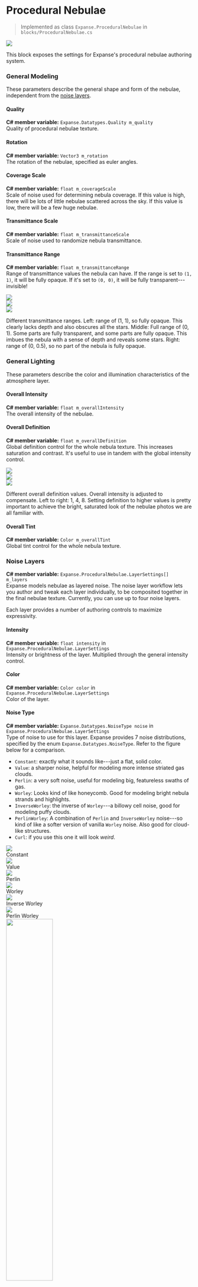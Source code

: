# Procedural Nebulae

> Implemented as class `Expanse.ProceduralNebulae` in `blocks/ProceduralNebulae.cs`

<div class="img-block">
    <div class="img-row">
        <div class="img-col"><img src="img/nebulae/nebulae_banner.png"/></div>
    </div>
</div>

This block exposes the settings for Expanse's procedural nebulae authoring system.

<!---------------------------------------------------------------------------------------->
<!--------------------------------------- MODELING --------------------------------------->
<!---------------------------------------------------------------------------------------->
### General Modeling
These parameters describe the general shape and form of the nebulae, independent from the [noise layers](/editor/blocks/procedural_nebulae_block?id=noise-layers).

#### Quality
**C# member variable:** `Expanse.Datatypes.Quality m_quality` \
Quality of procedural nebulae texture.

#### Rotation
**C# member variable:** `Vector3 m_rotation` \
The rotation of the nebulae, specified as euler angles.

#### Coverage Scale
**C# member variable:** `float m_coverageScale` \
Scale of noise used for determining nebula coverage. If this value is high, there will be lots of little nebulae scattered across the sky. If this value is low, there will be a few huge nebulae.

#### Transmittance Scale
**C# member variable:** `float m_transmittanceScale` \
Scale of noise used to randomize nebula transmittance.

#### Transmittance Range
**C# member variable:** `float m_transmittanceRange` \
Range of transmittance values the nebula can have. If the range is set to `(1, 1)`, it will be fully opaque. If it's set to `(0, 0)`, it will be fully transparent---invisible!

<div class="img-block">
    <div class="img-row">
        <div class="img-col"><img src="img/nebulae/transmittance_1_1.jpg"/></div>
        <div class="img-col"><img src="img/nebulae/transmittance_0_1.jpg"/></div>
        <div class="img-col"><img src="img/nebulae/transmittance_0_0.5.jpg"/></div>
    </div>
    <p>Different transmittance ranges. Left: range of (1, 1), so fully opaque. This clearly lacks depth and also obscures all the stars. Middle: Full range of (0, 1). Some parts are fully transparent, and some parts are fully opaque. This imbues the nebula with a sense of depth and reveals some stars. Right: range of (0, 0.5), so no part of the nebula is fully opaque.</p>
</div>

<!---------------------------------------------------------------------------------------->
<!--------------------------------------- LIGHTING --------------------------------------->
<!---------------------------------------------------------------------------------------->

### General Lighting
These parameters describe the color and illumination characteristics of the atmosphere layer.

#### Overall Intensity
**C# member variable:** `float m_overallIntensity` \
The overall intensity of the nebulae.

#### Overall Definition
**C# member variable:** `float m_overallDefinition` \
Global definition control for the whole nebula texture. This increases saturation and contrast. It's useful to use in tandem with the global intensity control.

<div class="img-block">
    <div class="img-row">
        <div class="img-col"><img src="img/nebulae/overall_definition_1.jpg"/></div>
        <div class="img-col"><img src="img/nebulae/overall_definition_4.jpg"/></div>
        <div class="img-col"><img src="img/nebulae/overall_definition_8.jpg"/></div>
    </div>
    <p>Different overall definition values. Overall intensity is adjusted to compensate. Left to right: 1, 4, 8. Setting definition to higher values is pretty important to achieve the bright, saturated look of the nebulae photos we are all familiar with.</p>
</div>

#### Overall Tint
**C# member variable:** `Color m_overallTint` \
Global tint control for the whole nebula texture.

<!---------------------------------------------------------------------------------------->
<!------------------------------------- NOISE LAYERS ------------------------------------->
<!---------------------------------------------------------------------------------------->
### Noise Layers
**C# member variable:** `Expanse.ProceduralNebulae.LayerSettings[] m_layers` \
Expanse models nebulae as layered noise. The noise layer workflow lets you author and tweak each layer individually, to be composited together in the final nebulae texture. Currently, you can use up to four noise layers.

Each layer provides a number of authoring controls to maximize expressivity.

#### Intensity
**C# member variable:** `float intensity` in `Expanse.ProceduralNebulae.LayerSettings` \
Intensity or brightness of the layer. Multiplied through the general intensity control.

#### Color
**C# member variable:** `Color color` in `Expanse.ProceduralNebulae.LayerSettings` \
Color of the layer.

#### Noise Type
**C# member variable:** `Expanse.Datatypes.NoiseType noise` in `Expanse.ProceduralNebulae.LayerSettings` \
Type of noise to use for this layer. Expanse provides 7 noise distributions, specified by the enum `Expanse.Datatypes.NoiseType`. Refer to the figure below for a comparison.
* `Constant`: exactly what it sounds like---just a flat, solid color.
* `Value`: a sharper noise, helpful for modeling more intense striated gas clouds.
* `Perlin`: a very soft noise, useful for modeling big, featureless swaths of gas.
* `Worley`: Looks kind of like honeycomb. Good for modeling bright nebula strands and highlights.
* `InverseWorley`: the inverse of `Worley`---a billowy cell noise, good for modeling puffy clouds.
* `PerlinWorley`: A combination of `Perlin` and `InverseWorley` noise---so kind of like a softer version of vanilla `Worley` noise. Also good for cloud-like structures.
* `Curl`: if you use this one it will look *weird*.

<div class="img-block">
    <div class="img-row">
        <div class="img-col"><img src="img/nebulae/constant.jpg"/><div>Constant</div></div>
        <div class="img-col"><img src="img/nebulae/value.jpg"/><div>Value</div></div>
    </div>
    <div class="img-row">
        <div class="img-col"><img src="img/nebulae/perlin.jpg"/><div>Perlin</div></div>
        <div class="img-col"><img src="img/nebulae/worley.jpg"/><div>Worley</div></div>
    </div> 
    <div class="img-row">
        <div class="img-col"><img src="img/nebulae/inverse_worley.jpg"/><div>Inverse Worley</div></div>
        <div class="img-col"><img src="img/nebulae/perlin_worley.jpg"/><div>Perlin Worley</div></div>
    </div>
    <div class="img-row">
        <div class="img-col"><img style="width:50%" src="img/nebulae/curl.jpg"/><div>Curl. Funky, but maybe someone will do something cool with it!</div></div>
    </div>
</div>

#### Scale
**C# member variable:** `float scale` in `Expanse.ProceduralNebulae.LayerSettings` \
Scale of base octave of noise. Smaller values give bigger more global features, larger values give smaller more detailed features.

<div class="img-block">
    <div class="img-row">
        <div class="img-col"><img src="img/nebulae/scale_4.jpg"/></div>
        <div class="img-col"><img src="img/nebulae/scale_8.jpg"/></div>
        <div class="img-col"><img src="img/nebulae/scale_16.jpg"/></div>
    </div>
    <p>One octave of worley noise at differing scales. Left to right: 4, 8, 16.</p>
</div>

#### Octaves
**C# member variable:** `int octaves` in `Expanse.ProceduralNebulae.LayerSettings` \
Number of noise octaves. Increasing the number of octaves can dim the overall noise texture, so it is useful to adjust the intensity control in tandem with this parameter.

<div class="img-block">
    <div class="img-row">
        <div class="img-col"><img src="img/nebulae/scale_8.jpg"/></div>
        <div class="img-col"><img src="img/nebulae/3_octaves.jpg"/></div>
        <div class="img-col"><img src="img/nebulae/6_octaves.jpg"/></div>
    </div>
    <p>Differing octaves of worley noise. Left to right: 1 octave, 3 octaves, 6 octaves. Layering octaves of noise this way, known as "fractal brownian motion" or "fbm" for short, is key to developing complex structures.</p>
</div>

#### Octave Scale
**C# member variable:** `float octaveScale` in `Expanse.ProceduralNebulae.LayerSettings` \
Scale multiplier applied to additional octaves of noise. As an example, if this value is 2, each octave will be twice as small as the last octave.

#### Octave Multiplier
**C# member variable:** `float octaveMultiplier` in `Expanse.ProceduralNebulae.LayerSettings` \
Intensity multiplier applied to additional octaves of noise. As an example, if this value is 0.5, each octave will be half as intense as the last octave.

#### Coverage
**C# member variable:** `float coverage` in `Expanse.ProceduralNebulae.LayerSettings` \
How much the coverage map effects this layer. A higher value will result in more nebula coverage. A lower value will result in less nebula coverage.

<div class="img-block">
    <div class="img-row">
        <div class="img-col"><img src="img/nebulae/coverage_0.25.jpg"/></div>
        <div class="img-col"><img src="img/nebulae/coverage_0.5.jpg"/></div>
        <div class="img-col"><img src="img/nebulae/coverage_1.jpg"/></div>
    </div>
    <p>Different coverage values. Left to right: 0.25, 0.5. 1. </p>
</div>

#### Spread
**C# member variable:** `float spread` in `Expanse.ProceduralNebulae.LayerSettings` \
This parameter allows the layer to bleed across the coverage boundary, and is useful for softening edges.

#### Bias
**C# member variable:** `float bias` in `Expanse.ProceduralNebulae.LayerSettings` \
Bias of zero value. This can be used as an alternative to coverage, if you want to ignore the coverage map.

<div class="img-block">
    <div class="img-row">
        <div class="img-col"><img src="img/nebulae/bias_negative_0.45.jpg"/></div>
        <div class="img-col"><img src="img/nebulae/bias_negative_0.25.jpg"/></div>
        <div class="img-col"><img src="img/nebulae/coverage_1.jpg"/></div>
    </div>
    <p>Different biases. Intensity is adjusted to compensate Left to right: -0.45, 0.25, 0. </p>
</div>

#### Definition
**C# member variable:** `float definition` in `Expanse.ProceduralNebulae.LayerSettings` \
This increases saturation and contrast, generally making the layer punchier. Increasing the definition usually requires also increasing the strength parameter to ensure that the strands can still get through the coverage map.

#### Strength
**C# member variable:** `float strength` in `Expanse.ProceduralNebulae.LayerSettings` \
This parameter is meant to be used in tandem with the coverage value. Higher strength values will allow more features to push through the coverage map. The best way to see what this parameter does is to play around with it.

#### Warp Intensity
**C# member variable:** `float warpIntensity` in `Expanse.ProceduralNebulae.LayerSettings` \
Intensity of warping effect. Nebulae are big bodies of interstellar gas, and so they obey the laws of fluid mechanics. It's important to capture some of the resulting swirly fluid features. Warping the base noise texture can help with that.

<div class="img-block">
    <div class="img-row">
        <div class="img-col"><img src="img/nebulae/no_warp.jpg"/></div>
        <div class="img-col"><img src="img/nebulae/warp_0.15.jpg"/></div>
        <div class="img-col"><img src="img/nebulae/warp_0.3.jpg"/></div>
    </div>
    <p>Different warp intensities. Warp scale is 8 for all examples. Left to right: no warp, warp intensity of 0.15, warp intensity 0.3. </p>
</div>

#### Warp Scale
**C# member variable:** `float warpScale` in `Expanse.ProceduralNebulae.LayerSettings` \
Scale of the noise used to warp this layer. A higher value gives smaller vortices and tendrils. A lower value gives bigger swirls and arcs.

<div class="img-block">
    <div class="img-row">
        <div class="img-col"><img src="img/nebulae/warp_scale_3.jpg"/></div>
        <div class="img-col"><img src="img/nebulae/warp_0.3.jpg"/></div>
        <div class="img-col"><img src="img/nebulae/warp_scale_12.jpg"/></div>
    </div>
    <p>Different warp scales. Left to right: 3, 8, 12. </p>
</div>

<!---------------------------------------------------------------------------------------->
<!--------------------------------------- METADATA --------------------------------------->
<!---------------------------------------------------------------------------------------->
### Metadata
These parameters are metadata or references to components/objects that the block uses.

